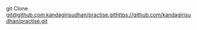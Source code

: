 git Clone [git@github.com:kandagirisudhan/practise.git](https://github.com/kandagirisudhan/practise.git)https://github.com/kandagirisudhan/practise.git
